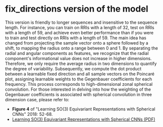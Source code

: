 # fix_directions version of the model

This version is friendly to longer sequences and insensitive to the sequence length. For instance, you can train on RRIs with a length of 32, test on RRIs with a length of 59, and achieve even better performance than if you were to train and test directly on RRIs with a length of 59. 
The main idea has changed from projecting the sample vector onto a sphere followed by a shift, to mapping the radius onto a range between 0 and 1. By separating the radial and angular components as features, we recognize that the radial component's informational value does not increase in higher dimensions. Therefore, we only require the average radius in two dimensions to quantify the degree of variability. Subsequently, we compute the dot product between a learnable fixed direction and all sample vectors on the Poincaré plot, assigning learnable weights to the Gegenbauer coefficients for each frequency. This process corresponds to high-dimensional zonal spherical convolution. For those interested in delving into how the weighting of the Gegenbauer coefficients is associated with spherical convolution in three dimension case, please refer to:

- **Figure 4** of "Learning SO(3) Equivariant Representations with Spherical CNNs" 2018: 52-68.
- [Learning SO(3) Equivariant Representations with Spherical CNNs (PDF)](https://arxiv.org/pdf/1711.06721.pdf)
